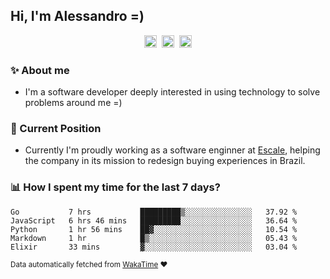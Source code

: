## Hi, I'm Alessandro =)

<p align="center">
  <a href="https://www.linkedin.com/in/alessandro-costa-dev/"><img src="https://img.shields.io/badge/-alessandro--costa--dev-%233f7ec6?style=flat-square&logo=Linkedin&logoColor=white" height="20"/></a>&nbsp;&nbsp;<a href="https://medium.com/@alessandro_costa"><img src="https://img.shields.io/badge/-%40alessandro__costa-%20black?style=flat-square&logo=Medium" height="20"/></a>&nbsp;&nbsp;<a href="mailto:alessandro96fc@gmail.com"><img src="https://img.shields.io/badge/-alessandro96fc%40gmail.com-%23c14438?style=flat-square&logo=Gmail&logoColor=white" height="20"/></a>
</p>

### :sparkles: About me

- I'm a software developer deeply interested in using technology to solve problems around me =)

### :office: Current Position 

-  Currently I'm proudly working as a software enginner at [Escale](https://github.com/escaletech), helping the company in its mission to redesign buying experiences in Brazil.

### :bar_chart: How I spent my time for the last 7 days?

<!--START_SECTION:waka-->
```text
Go           7 hrs           █████████▒░░░░░░░░░░░░░░░   37.92 % 
JavaScript   6 hrs 46 mins   █████████░░░░░░░░░░░░░░░░   36.64 % 
Python       1 hr 56 mins    ██▓░░░░░░░░░░░░░░░░░░░░░░   10.54 % 
Markdown     1 hr            █▒░░░░░░░░░░░░░░░░░░░░░░░   05.43 % 
Elixir       33 mins         ▓░░░░░░░░░░░░░░░░░░░░░░░░   03.04 % 
```
<!--END_SECTION:waka-->

<sub>Data automatically fetched from [WakaTime](https://wakatime.com/) :heart:</sub>
